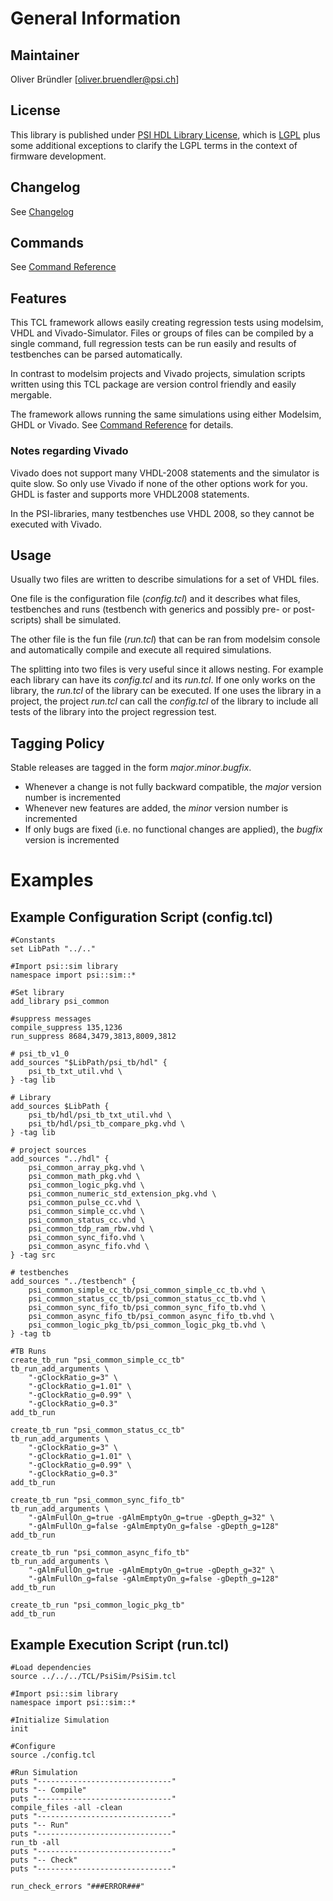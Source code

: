 # General Information

## Maintainer
Oliver Bründler [oliver.bruendler@psi.ch]

## License
This library is published under [PSI HDL Library License](License.txt), which is [LGPL](LGPL2_1.txt) plus some additional exceptions to clarify the LGPL terms in the context of firmware development.

## Changelog
See [Changelog](Changelog.md)

## Commands
See [Command Reference](CommandRef.md)

## Features
This TCL framework allows easily creating regression tests using modelsim, VHDL and Vivado-Simulator. Files or groups of files can
be compiled by a single command, full regression tests can be run easily and results of testbenches can be 
parsed automatically.

In contrast to modelsim projects and Vivado projects, simulation scripts written using this TCL package are version control friendly and
easily mergable.

The framework allows running the same simulations using either Modelsim, GHDL or Vivado. See [Command Reference](CommandRef.md) for details.

### Notes regarding Vivado
Vivado does not support many VHDL-2008 statements and the simulator is quite slow. So only use Vivado if none of the other options work for you. GHDL is faster and supports more VHDL2008 statements.

In the PSI-libraries, many testbenches use VHDL 2008, so they cannot be executed with Vivado.

## Usage
Usually two files are written to describe simulations for a set of VHDL files. 

One file is the configuration file (*config.tcl*)
and it describes what files, testbenches and runs (testbench with generics and possibly pre- or post-scripts) shall be simulated.

The other file is the fun file (*run.tcl*) that can be ran from modelsim console and automatically compile and execute
all required simulations.

The splitting into two files is very useful since it allows nesting. For example each library can have its *config.tcl* and
its *run.tcl*. If one only works on the library, the *run.tcl* of the library can be executed. If one uses the library in a 
project, the project *run.tcl* can call the *config.tcl* of the library to include all tests of the library into the project
regression test.

## Tagging Policy
Stable releases are tagged in the form *major*.*minor*.*bugfix*. 

* Whenever a change is not fully backward compatible, the *major* version number is incremented
* Whenever new features are added, the *minor* version number is incremented
* If only bugs are fixed (i.e. no functional changes are applied), the *bugfix* version is incremented

# Examples

## Example Configuration Script (config.tcl)
```
#Constants
set LibPath "../.."

#Import psi::sim library
namespace import psi::sim::*

#Set library
add_library psi_common

#suppress messages
compile_suppress 135,1236
run_suppress 8684,3479,3813,8009,3812

# psi_tb_v1_0	
add_sources "$LibPath/psi_tb/hdl" {
	psi_tb_txt_util.vhd \
} -tag lib

# Library
add_sources $LibPath {
	psi_tb/hdl/psi_tb_txt_util.vhd \
	psi_tb/hdl/psi_tb_compare_pkg.vhd \
} -tag lib

# project sources
add_sources "../hdl" {
	psi_common_array_pkg.vhd \
	psi_common_math_pkg.vhd \
	psi_common_logic_pkg.vhd \
	psi_common_numeric_std_extension_pkg.vhd \
	psi_common_pulse_cc.vhd \
	psi_common_simple_cc.vhd \
	psi_common_status_cc.vhd \
	psi_common_tdp_ram_rbw.vhd \
	psi_common_sync_fifo.vhd \
	psi_common_async_fifo.vhd \
} -tag src

# testbenches
add_sources "../testbench" {
	psi_common_simple_cc_tb/psi_common_simple_cc_tb.vhd \
	psi_common_status_cc_tb/psi_common_status_cc_tb.vhd \
	psi_common_sync_fifo_tb/psi_common_sync_fifo_tb.vhd \
	psi_common_async_fifo_tb/psi_common_async_fifo_tb.vhd \
	psi_common_logic_pkg_tb/psi_common_logic_pkg_tb.vhd \
} -tag tb
	
#TB Runs
create_tb_run "psi_common_simple_cc_tb"
tb_run_add_arguments \
	"-gClockRatio_g=3" \
	"-gClockRatio_g=1.01" \
	"-gClockRatio_g=0.99" \
	"-gClockRatio_g=0.3"
add_tb_run

create_tb_run "psi_common_status_cc_tb"
tb_run_add_arguments \
	"-gClockRatio_g=3" \
	"-gClockRatio_g=1.01" \
	"-gClockRatio_g=0.99" \
	"-gClockRatio_g=0.3"
add_tb_run

create_tb_run "psi_common_sync_fifo_tb"
tb_run_add_arguments \
	"-gAlmFullOn_g=true -gAlmEmptyOn_g=true -gDepth_g=32" \
	"-gAlmFullOn_g=false -gAlmEmptyOn_g=false -gDepth_g=128"
add_tb_run

create_tb_run "psi_common_async_fifo_tb"
tb_run_add_arguments \
	"-gAlmFullOn_g=true -gAlmEmptyOn_g=true -gDepth_g=32" \
	"-gAlmFullOn_g=false -gAlmEmptyOn_g=false -gDepth_g=128"
add_tb_run

create_tb_run "psi_common_logic_pkg_tb"
add_tb_run
```

## Example Execution Script (run.tcl)  
```
#Load dependencies
source ../../../TCL/PsiSim/PsiSim.tcl

#Import psi::sim library
namespace import psi::sim::*

#Initialize Simulation
init

#Configure
source ./config.tcl

#Run Simulation
puts "------------------------------"
puts "-- Compile"
puts "------------------------------"
compile_files -all -clean
puts "------------------------------"
puts "-- Run"
puts "------------------------------"
run_tb -all
puts "------------------------------"
puts "-- Check"
puts "------------------------------"

run_check_errors "###ERROR###"

``` 


